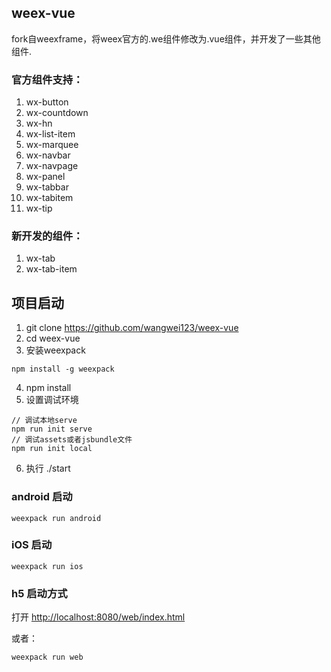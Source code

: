 ## weex-vue
fork自weexframe，将weex官方的.we组件修改为.vue组件，并开发了一些其他组件.

### 官方组件支持：
1. wx-button
2. wx-countdown
3. wx-hn
4. wx-list-item
5. wx-marquee
6. wx-navbar
7. wx-navpage
8. wx-panel
9. wx-tabbar
10. wx-tabitem
11. wx-tip

### 新开发的组件：
1. wx-tab
2. wx-tab-item

## 项目启动

1. git clone https://github.com/wangwei123/weex-vue
2. cd weex-vue
3. 安装weexpack

```
npm install -g weexpack
```

4. npm install
5. 设置调试环境
```
// 调试本地serve
npm run init serve
// 调试assets或者jsbundle文件
npm run init local
```
6. 执行 ./start

### android 启动
```
weexpack run android
```

### iOS 启动
```
weexpack run ios
```

### h5 启动方式

打开 [http://localhost:8080/web/index.html](http://localhost:8080/web/index.html)
 
或者：

```
weexpack run web
```
